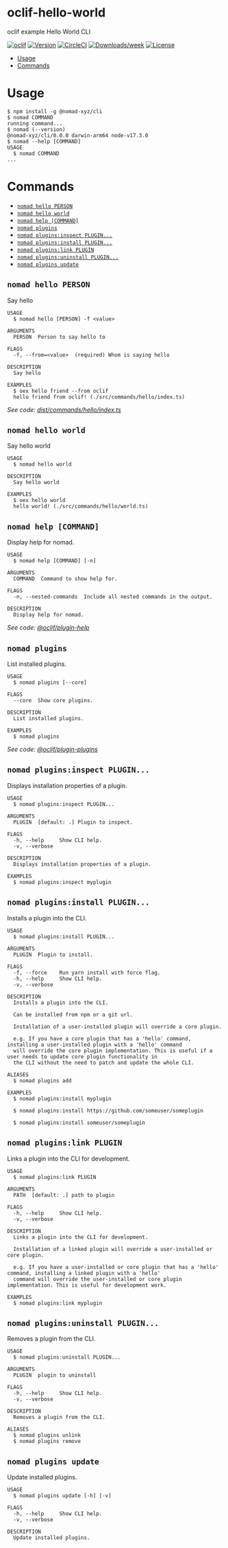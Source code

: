oclif-hello-world
=================

oclif example Hello World CLI

[![oclif](https://img.shields.io/badge/cli-oclif-brightgreen.svg)](https://oclif.io)
[![Version](https://img.shields.io/npm/v/oclif-hello-world.svg)](https://npmjs.org/package/oclif-hello-world)
[![CircleCI](https://circleci.com/gh/oclif/hello-world/tree/main.svg?style=shield)](https://circleci.com/gh/oclif/hello-world/tree/main)
[![Downloads/week](https://img.shields.io/npm/dw/oclif-hello-world.svg)](https://npmjs.org/package/oclif-hello-world)
[![License](https://img.shields.io/npm/l/oclif-hello-world.svg)](https://github.com/oclif/hello-world/blob/main/package.json)

<!-- toc -->
* [Usage](#usage)
* [Commands](#commands)
<!-- tocstop -->
# Usage
<!-- usage -->
```sh-session
$ npm install -g @nomad-xyz/cli
$ nomad COMMAND
running command...
$ nomad (--version)
@nomad-xyz/cli/0.0.0 darwin-arm64 node-v17.3.0
$ nomad --help [COMMAND]
USAGE
  $ nomad COMMAND
...
```
<!-- usagestop -->
# Commands
<!-- commands -->
* [`nomad hello PERSON`](#nomad-hello-person)
* [`nomad hello world`](#nomad-hello-world)
* [`nomad help [COMMAND]`](#nomad-help-command)
* [`nomad plugins`](#nomad-plugins)
* [`nomad plugins:inspect PLUGIN...`](#nomad-pluginsinspect-plugin)
* [`nomad plugins:install PLUGIN...`](#nomad-pluginsinstall-plugin)
* [`nomad plugins:link PLUGIN`](#nomad-pluginslink-plugin)
* [`nomad plugins:uninstall PLUGIN...`](#nomad-pluginsuninstall-plugin)
* [`nomad plugins update`](#nomad-plugins-update)

## `nomad hello PERSON`

Say hello

```
USAGE
  $ nomad hello [PERSON] -f <value>

ARGUMENTS
  PERSON  Person to say hello to

FLAGS
  -f, --from=<value>  (required) Whom is saying hello

DESCRIPTION
  Say hello

EXAMPLES
  $ oex hello friend --from oclif
  hello friend from oclif! (./src/commands/hello/index.ts)
```

_See code: [dist/commands/hello/index.ts](https://github.com/nomad-xyz/monorepo/blob/v0.0.0/dist/commands/hello/index.ts)_

## `nomad hello world`

Say hello world

```
USAGE
  $ nomad hello world

DESCRIPTION
  Say hello world

EXAMPLES
  $ oex hello world
  hello world! (./src/commands/hello/world.ts)
```

## `nomad help [COMMAND]`

Display help for nomad.

```
USAGE
  $ nomad help [COMMAND] [-n]

ARGUMENTS
  COMMAND  Command to show help for.

FLAGS
  -n, --nested-commands  Include all nested commands in the output.

DESCRIPTION
  Display help for nomad.
```

_See code: [@oclif/plugin-help](https://github.com/oclif/plugin-help/blob/v5.1.10/src/commands/help.ts)_

## `nomad plugins`

List installed plugins.

```
USAGE
  $ nomad plugins [--core]

FLAGS
  --core  Show core plugins.

DESCRIPTION
  List installed plugins.

EXAMPLES
  $ nomad plugins
```

_See code: [@oclif/plugin-plugins](https://github.com/oclif/plugin-plugins/blob/v2.0.11/src/commands/plugins/index.ts)_

## `nomad plugins:inspect PLUGIN...`

Displays installation properties of a plugin.

```
USAGE
  $ nomad plugins:inspect PLUGIN...

ARGUMENTS
  PLUGIN  [default: .] Plugin to inspect.

FLAGS
  -h, --help     Show CLI help.
  -v, --verbose

DESCRIPTION
  Displays installation properties of a plugin.

EXAMPLES
  $ nomad plugins:inspect myplugin
```

## `nomad plugins:install PLUGIN...`

Installs a plugin into the CLI.

```
USAGE
  $ nomad plugins:install PLUGIN...

ARGUMENTS
  PLUGIN  Plugin to install.

FLAGS
  -f, --force    Run yarn install with force flag.
  -h, --help     Show CLI help.
  -v, --verbose

DESCRIPTION
  Installs a plugin into the CLI.

  Can be installed from npm or a git url.

  Installation of a user-installed plugin will override a core plugin.

  e.g. If you have a core plugin that has a 'hello' command, installing a user-installed plugin with a 'hello' command
  will override the core plugin implementation. This is useful if a user needs to update core plugin functionality in
  the CLI without the need to patch and update the whole CLI.

ALIASES
  $ nomad plugins add

EXAMPLES
  $ nomad plugins:install myplugin 

  $ nomad plugins:install https://github.com/someuser/someplugin

  $ nomad plugins:install someuser/someplugin
```

## `nomad plugins:link PLUGIN`

Links a plugin into the CLI for development.

```
USAGE
  $ nomad plugins:link PLUGIN

ARGUMENTS
  PATH  [default: .] path to plugin

FLAGS
  -h, --help     Show CLI help.
  -v, --verbose

DESCRIPTION
  Links a plugin into the CLI for development.

  Installation of a linked plugin will override a user-installed or core plugin.

  e.g. If you have a user-installed or core plugin that has a 'hello' command, installing a linked plugin with a 'hello'
  command will override the user-installed or core plugin implementation. This is useful for development work.

EXAMPLES
  $ nomad plugins:link myplugin
```

## `nomad plugins:uninstall PLUGIN...`

Removes a plugin from the CLI.

```
USAGE
  $ nomad plugins:uninstall PLUGIN...

ARGUMENTS
  PLUGIN  plugin to uninstall

FLAGS
  -h, --help     Show CLI help.
  -v, --verbose

DESCRIPTION
  Removes a plugin from the CLI.

ALIASES
  $ nomad plugins unlink
  $ nomad plugins remove
```

## `nomad plugins update`

Update installed plugins.

```
USAGE
  $ nomad plugins update [-h] [-v]

FLAGS
  -h, --help     Show CLI help.
  -v, --verbose

DESCRIPTION
  Update installed plugins.
```
<!-- commandsstop -->
